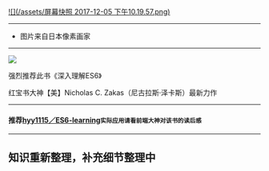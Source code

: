 [![](/assets/屏幕快照 2017-12-05 下午10.19.57.png)](https://github.com/TYRMars)

---

* 图片来自日本像素画家

---

[![](https://camo.githubusercontent.com/9c3e5bf04974b046e8816cf84a82eeaf12f3c6e1/68747470733a2f2f677373312e62647374617469632e636f6d2f39766f33645361675f7849346b68476b706f574b314846366868792f6261696b652f7725334432363825334267253344302f7369676e3d61653630626362663761636633626337653830306361656165393362646439632f626630393662363366363234366236306335356166326336653166383161346335313066613232382e6a7067)](https://camo.githubusercontent.com/9c3e5bf04974b046e8816cf84a82eeaf12f3c6e1/68747470733a2f2f677373312e62647374617469632e636f6d2f39766f33645361675f7849346b68476b706f574b314846366868792f6261696b652f7725334432363825334267253344302f7369676e3d61653630626362663761636633626337653830306361656165393362646439632f626630393662363366363234366236306335356166326336653166383161346335313066613232382e6a7067)

强烈推荐此书《深入理解ES6》

红宝书大神【美】Nicholas C. Zakas（尼古拉斯·泽卡斯）最新力作

---

#### 推荐[hyy1115／ES6-learning](https://github.com/hyy1115/ES6-learning)`实际应用请看前端大神对该书的读后感`

---

## 知识重新整理，补充细节整理中




